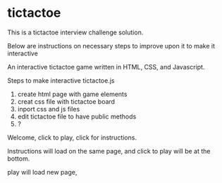 # tictactoe
This is a tictactoe interview challenge solution.  

Below are instructions on necessary steps to improve upon it to make it interactive

An interactive tictactoe game written in HTML, CSS, and Javascript.  

Steps to make interactive tictactoe.js

1. create html page with game elements
2. creat css file with tictactoe board
3. inport css and js files
4. edit tictactoe file to have public methods
5. ?

Welcome, click to play, click for instructions. 

Instructions will load on the same page, and click to play will be at the bottom.

play will load new page, 
